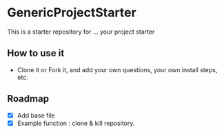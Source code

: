 # GenericProjectStarter

This is a starter repository for ... your project starter

## How to use it

- Clone it or Fork it, and add your own questions, your own install steps, etc.

## Roadmap

- [x] Add base file
- [x] Example function : clone & kill repository.
